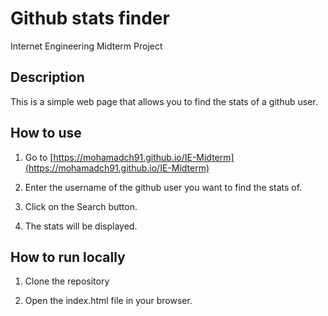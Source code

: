 # Github stats finder

Internet Engineering Midterm Project




## Description
This is a simple web page that allows you to find the stats of a github user.

## How to use

1. Go to [https://mohamadch91.github.io/IE-Midterm](https://mohamadch91.github.io/IE-Midterm)

2. Enter the username of the github user you want to find the stats of.

3. Click on the Search button.
   
4. The stats will be displayed.

## How to run locally

1. Clone the repository


2. Open the index.html file in your browser.


   